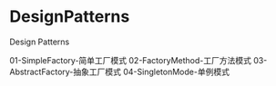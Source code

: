 # DesignPatterns
Design Patterns

01-SimpleFactory-简单工厂模式
02-FactoryMethod-工厂方法模式
03-AbstractFactory-抽象工厂模式
04-SingletonMode-单例模式